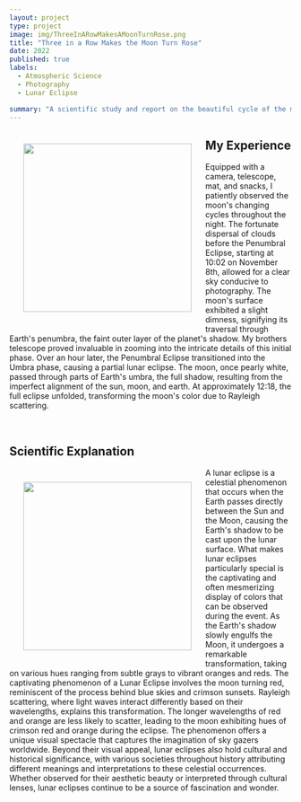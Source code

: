 ```yaml
---
layout: project
type: project
image: img/ThreeInARowMakesAMoonTurnRose.png
title: "Three in a Row Makes the Moon Turn Rose"
date: 2022
published: true
labels:
  - Atmospheric Science
  - Photography
  - Lunar Eclipse

summary: "A scientific study and report on the beautiful cycle of the moon and its alignments"
---
```

<img align='left' src='https://raw.githubusercontent.com/ktam808/ktam808.github.io/main/img/IMG_4203.jpeg' width='300' HSPACE='25' VSPACE='25'> 

## My Experience
Equipped with a camera, telescope, mat, and snacks, I patiently observed the moon's changing cycles throughout the night. The fortunate dispersal of clouds before the Penumbral Eclipse, starting at 10:02 on November 8th, allowed for a clear sky conducive to photography. The moon's surface exhibited a slight dimness, signifying its traversal through Earth's penumbra, the faint outer layer of the planet's shadow. My brothers telescope proved invaluable in zooming into the intricate details of this initial phase. Over an hour later, the Penumbral Eclipse transitioned into the Umbra phase, causing a partial lunar eclipse. The moon, once pearly white, passed through parts of Earth's umbra, the full shadow, resulting from the imperfect alignment of the sun, moon, and earth. At approximately 12:18, the full eclipse unfolded, transforming the moon's color due to Rayleigh scattering.  

<br/>

## Scientific Explanation 
<img align='left' src='https://kubrick.htvapps.com/htv-prod-media.s3.amazonaws.com/images/nasa-red-1667652223.jfif?resize=660:*' width='300' HSPACE='25' VSPACE='25'> A lunar eclipse is a celestial phenomenon that occurs when the Earth passes directly between the Sun and the Moon, causing the Earth's shadow to be cast upon the lunar surface. What makes lunar eclipses particularly special is the captivating and often mesmerizing display of colors that can be observed during the event. As the Earth's shadow slowly engulfs the Moon, it undergoes a remarkable transformation, taking on various hues ranging from subtle grays to vibrant oranges and reds. The captivating phenomenon of a Lunar Eclipse involves the moon turning red, reminiscent of the process behind blue skies and crimson sunsets. Rayleigh scattering, where light waves interact differently based on their wavelengths, explains this transformation. The longer wavelengths of red and orange are less likely to scatter, leading to the moon exhibiting hues of crimson red and orange during the eclipse. The phenomenon offers a unique visual spectacle that captures the imagination of sky gazers worldwide. Beyond their visual appeal, lunar eclipses also hold cultural and historical significance, with various societies throughout history attributing different meanings and interpretations to these celestial occurrences. Whether observed for their aesthetic beauty or interpreted through cultural lenses, lunar eclipses continue to be a source of fascination and wonder.
